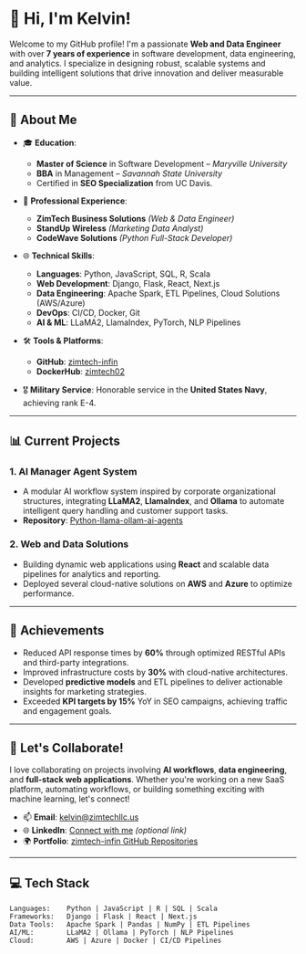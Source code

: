 # 👋 Hi, I'm Kelvin!

Welcome to my GitHub profile! I'm a passionate **Web and Data Engineer** with over **7 years of experience** in software development, data engineering, and analytics. I specialize in designing robust, scalable systems and building intelligent solutions that drive innovation and deliver measurable value.

---

## 🚀 **About Me**
- 🎓 **Education**:  
   - **Master of Science** in Software Development – *Maryville University*  
   - **BBA** in Management – *Savannah State University*  
   - Certified in **SEO Specialization** from UC Davis.

- 💼 **Professional Experience**:  
   - **ZimTech Business Solutions** *(Web & Data Engineer)*  
   - **StandUp Wireless** *(Marketing Data Analyst)*  
   - **CodeWave Solutions** *(Python Full-Stack Developer)*  

- 🌐 **Technical Skills**:
   - **Languages**: Python, JavaScript, SQL, R, Scala
   - **Web Development**: Django, Flask, React, Next.js
   - **Data Engineering**: Apache Spark, ETL Pipelines, Cloud Solutions (AWS/Azure)
   - **DevOps**: CI/CD, Docker, Git
   - **AI & ML**: LLaMA2, LlamaIndex, PyTorch, NLP Pipelines

- 🛠️ **Tools & Platforms**:  
   - **GitHub**: [zimtech-infin](https://github.com/zimtech-infin)  
   - **DockerHub**: [zimtech02](https://hub.docker.com/repositories/zimtech02)

- 🎖️ **Military Service**: Honorable service in the **United States Navy**, achieving rank E-4.

---

## 📊 **Current Projects**
### **1. AI Manager Agent System**  
- A modular AI workflow system inspired by corporate organizational structures, integrating **LLaMA2**, **LlamaIndex**, and **Ollama** to automate intelligent query handling and customer support tasks.  
- **Repository**: [Python-llama-ollam-ai-agents](https://github.com/zimtech-infin/Python-llama-ollam-ai-agents)  

### **2. Web and Data Solutions**
- Building dynamic web applications using **React** and scalable data pipelines for analytics and reporting.  
- Deployed several cloud-native solutions on **AWS** and **Azure** to optimize performance.

---

## 🌟 **Achievements**
- Reduced API response times by **60%** through optimized RESTful APIs and third-party integrations.
- Improved infrastructure costs by **30%** with cloud-native architectures.
- Developed **predictive models** and ETL pipelines to deliver actionable insights for marketing strategies.
- Exceeded **KPI targets by 15%** YoY in SEO campaigns, achieving traffic and engagement goals.

---

## 🔧 **Let's Collaborate!**
I love collaborating on projects involving **AI workflows**, **data engineering**, and **full-stack web applications**. Whether you're working on a new SaaS platform, automating workflows, or building something exciting with machine learning, let's connect!

- 📫 **Email**: [kelvin@zimtechllc.us](mailto:kelvin@zimtechllc.us)
- 🌐 **LinkedIn**: [Connect with me](#) *(optional link)*  
- 🌍 **Portfolio**: [zimtech-infin GitHub Repositories](https://github.com/zimtech-infin)  

---

## 💻 **Tech Stack**
```plaintext
Languages:    Python | JavaScript | R | SQL | Scala
Frameworks:   Django | Flask | React | Next.js
Data Tools:   Apache Spark | Pandas | NumPy | ETL Pipelines
AI/ML:        LLaMA2 | Ollama | PyTorch | NLP Pipelines
Cloud:        AWS | Azure | Docker | CI/CD Pipelines
